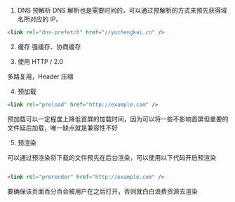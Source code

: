 1. DNS 预解析
DNS 解析也是需要时间的，可以通过预解析的方式来预先获得域名所对应的 IP。

```html
<link rel="dns-prefetch" href="//yuchengkai.cn" />

```

2. 缓存
强缓存、协商缓存

3. 使用 HTTP / 2.0

多路复用，Header 压缩

4. 预加载

```html
<link rel="preload" href="http://example.com" />

```

预加载可以一定程度上降低首屏的加载时间，因为可以将一些不影响首屏但重要的文件延后加载，唯一缺点就是兼容性不好


5. 预渲染

可以通过预渲染将下载的文件预先在后台渲染，可以使用以下代码开启预渲染

```html

<link rel="prerender" href="http://example.com" />
````

要确保该页面百分百会被用户在之后打开，否则就白白浪费资源去渲染

